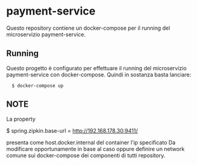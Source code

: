 # payment-service
Questo repository contiene un docker-compose per il running del microservizio
payment-service.

## Running
Questo progetto è configurato per effettuare il running del microservizio 
payment-service con docker-compose.
Quindi in sostanza basta lanciare:

      $ docker-compose up
	  
## NOTE
La property 

   $ spring.zipkin.base-url = http://192.168.178.30:9411/

presenta come host.docker.internal del container l'ip specificato
Da modificare opportunamente in base al caso oppure definire un network
comune sui docker-compose dei componenti di tutti repository.
